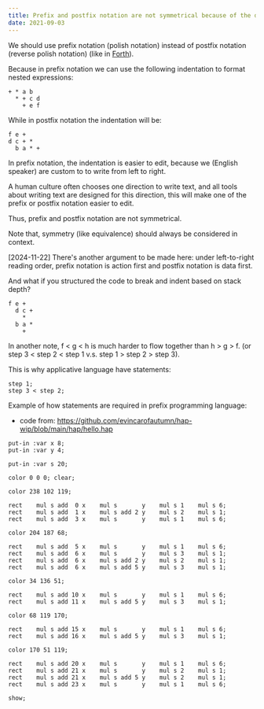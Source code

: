 ```yaml
---
title: Prefix and postfix notation are not symmetrical because of the direction of human writing
date: 2021-09-03
---
```


We should use prefix notation (polish notation)
instead of postfix notation (reverse polish notation) (like in [Forth][]).

[Forth]: https://en.wikipedia.org/wiki/Forth_(programming_language)

Because in prefix notation we can use the following indentation to format nested expressions:

```
+ * a b
  * + c d
    + e f
```

While in postfix notation the indentation will be:

```
f e +
d c + *
  b a * +
```

In prefix notation, the indentation is easier to edit,
because we (English speaker) are custom to to write from left to right.

A human culture often chooses one direction to write text,
and all tools about writing text are designed for this direction,
this will make one of the prefix or postfix notation easier to edit.

Thus, prefix and postfix notation are not symmetrical.

Note that, symmetry (like equivalence) should always be considered in context.

[2024-11-22] There's another argument to be made here: under
left-to-right reading order, prefix notation is action first and
postfix notation is data first.

And what if you structured the code to break and indent based on stack depth?

```
f e +
  d c +
    *
  b a *
    +
```

In another note,
f < g < h is much harder to flow together than h > g > f.
(or step 3 < step 2 < step 1 v.s. step 1 > step 2 > step 3).

This is why applicative language have statements:

```
step 1;
step 3 < step 2;
```

Example of how statements are required in prefix programming language:

- code from: https://github.com/evincarofautumn/hap-wip/blob/main/hap/hello.hap

```
put-in :var x 8;
put-in :var y 4;

put-in :var s 20;

color 0 0 0; clear;

color 238 102 119;

rect    mul s add  0 x    mul s       y    mul s 1    mul s 6;
rect    mul s add  1 x    mul s add 2 y    mul s 2    mul s 1;
rect    mul s add  3 x    mul s       y    mul s 1    mul s 6;

color 204 187 68;

rect    mul s add  5 x    mul s       y    mul s 1    mul s 6;
rect    mul s add  6 x    mul s       y    mul s 3    mul s 1;
rect    mul s add  6 x    mul s add 2 y    mul s 2    mul s 1;
rect    mul s add  6 x    mul s add 5 y    mul s 3    mul s 1;

color 34 136 51;

rect    mul s add 10 x    mul s       y    mul s 1    mul s 6;
rect    mul s add 11 x    mul s add 5 y    mul s 3    mul s 1;

color 68 119 170;

rect    mul s add 15 x    mul s       y    mul s 1    mul s 6;
rect    mul s add 16 x    mul s add 5 y    mul s 3    mul s 1;

color 170 51 119;

rect    mul s add 20 x    mul s       y    mul s 1    mul s 6;
rect    mul s add 21 x    mul s       y    mul s 2    mul s 1;
rect    mul s add 21 x    mul s add 5 y    mul s 2    mul s 1;
rect    mul s add 23 x    mul s       y    mul s 1    mul s 6;

show;
```
